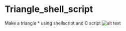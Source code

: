 # Triangle_shell_script
Make a triangle * using shellscript and C script
![alt text](https://raw.githubusercontent.com/rdfariz/Triangle_shell_script/master/Screenshot_1.png)
